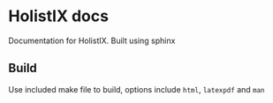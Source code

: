 # HolistIX docs

Documentation for HolistIX. Built using sphinx

## Build

Use included make file to build, options include `html`, `latexpdf` and `man`